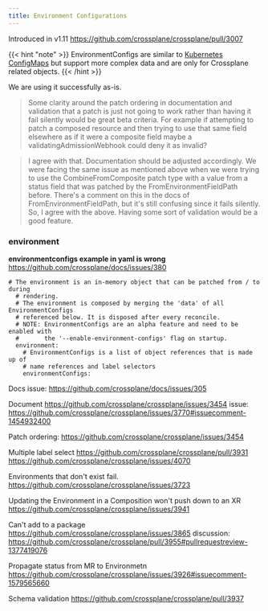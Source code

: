 ```yaml
---
title: Environment Configurations
---
```


Introduced in v1.11
https://github.com/crossplane/crossplane/pull/3007

{{< hint "note" >}}
EnvironmentConfigs are similar to 
[Kubernetes ConfigMaps](https://kubernetes.io/docs/concepts/configuration/configmap/)
but support more complex data and are only for Crossplane related objects.
{{< /hint >}}

We are using it successfully as-is.

> Some clarity around the patch ordering in documentation and validation that a patch is just not going to work rather than having it fail silently would be great beta criteria. For example if attempting to patch a composed resource and then trying to use that same field elsewhere as if it were a composite field maybe a validatingAdmissionWebhook could deny it as invalid?

> I agree with that. Documentation should be adjusted accordingly. We were facing the same issue as mentioned above when we were trying to use the CombineFromComposite patch type with a value from a status field that was patched by the FromEnvironmentFieldPath before. There's a comment on this in the docs of FromEnvironmentFieldPath, but it's still confusing since it fails silently. So, I agree with the above. Having some sort of validation would be a good feature.

### environment
**environmentconfigs example in yaml is wrong**
https://github.com/crossplane/docs/issues/380

```
# The environment is an in-memory object that can be patched from / to during
  # rendering.
  # The environment is composed by merging the 'data' of all EnvironmentConfigs
  # referenced below. It is disposed after every reconcile.
  # NOTE: EnvironmentConfigs are an alpha feature and need to be enabled with
  #       the '--enable-environment-configs' flag on startup.
  environment:
    # EnvironmentConfigs is a list of object references that is made up of
    # name references and label selectors
    environmentConfigs:
```

Docs issue: https://github.com/crossplane/docs/issues/305

Document https://github.com/crossplane/crossplane/issues/3454
issue:
https://github.com/crossplane/crossplane/issues/3770#issuecomment-1454932400

Patch ordering:
https://github.com/crossplane/crossplane/issues/3454

Multiple label select
https://github.com/crossplane/crossplane/pull/3931
https://github.com/crossplane/crossplane/issues/4070


Environments that don't exist fail. 
https://github.com/crossplane/crossplane/issues/3723

Updating the Environment in a Composition won't push down to an XR
https://github.com/crossplane/crossplane/issues/3941

Can't add to a package
https://github.com/crossplane/crossplane/issues/3865
discussion: https://github.com/crossplane/crossplane/pull/3955#pullrequestreview-1377419076

Propagate status from MR to Environmetn
https://github.com/crossplane/crossplane/issues/3926#issuecomment-1579565660


Schema validation
https://github.com/crossplane/crossplane/pull/3937